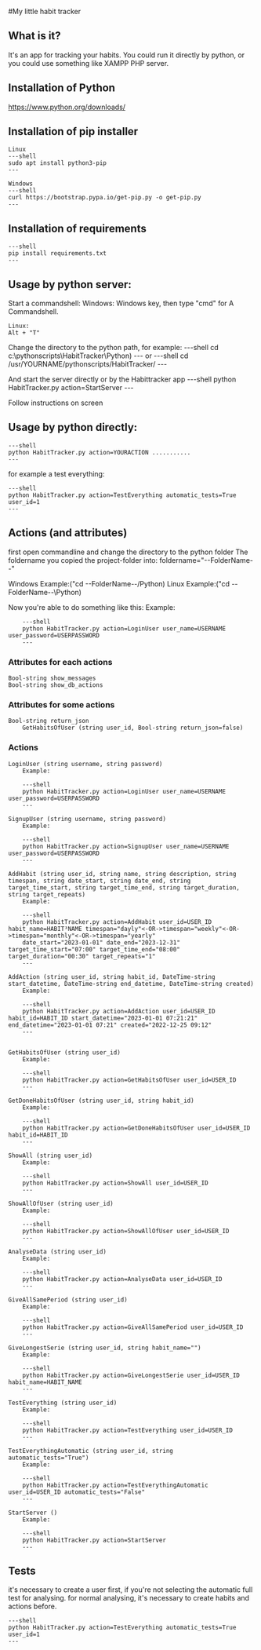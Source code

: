 #My little habit tracker

## What is it?

It's an app for tracking your habits.
You could run it directly by python, or you could use something like XAMPP PHP server.

## Installation of Python

https://www.python.org/downloads/


## Installation of pip installer
    Linux
    ---shell
    sudo apt install python3-pip
    ---

    Windows
    ---shell
    curl https://bootstrap.pypa.io/get-pip.py -o get-pip.py
    ---

## Installation of requirements

    ---shell
    pip install requirements.txt
    ---

## Usage by python server:
Start a commandshell:
    Windows:
    Windows key, then type "cmd" for A Commandshell.

    Linux: 
    Alt + "T"

Change the directory to the python path, for example:
    ---shell
    cd c:\pythonscripts\HabitTracker\Python)
    ---
or
    ---shell
    cd /usr/YOURNAME/pythonscripts/HabitTracker/
    ---

And start the server directly or by the Habittracker app
    ---shell
    python HabitTracker.py action=StartServer
    ---

Follow instructions on screen


## Usage by python directly:

    ---shell
    python HabitTracker.py action=YOURACTION ...........
    ---

for example a test everything:

    ---shell
    python HabitTracker.py action=TestEverything automatic_tests=True user_id=1
    ---


## Actions (and attributes)

first open commandline and change the directory to the python folder
The foldername you copied the project-folder into: 
	foldername="--FolderName--"
	
Windows
	Example:("cd --FolderName--/Python)
Linux
	Example:("cd --FolderName--\Python)

Now you're able to do something like this:
        Example: 
    
        ---shell
        python HabitTracker.py action=LoginUser user_name=USERNAME user_password=USERPASSWORD
        ---


### Attributes for each actions

	Bool-string show_messages
	Bool-string show_db_actions


### Attributes for some actions
    
	Bool-string return_json
        GetHabitsOfUser (string user_id, Bool-string return_json=false)


### Actions
	
    LoginUser (string username, string password)
        Example: 
    
        ---shell
        python HabitTracker.py action=LoginUser user_name=USERNAME user_password=USERPASSWORD
        ---
    
    SignupUser (string username, string password)
        Example: 
    
        ---shell
        python HabitTracker.py action=SignupUser user_name=USERNAME user_password=USERPASSWORD
        ---
    
    AddHabit (string user_id, string name, string description, string timespan, string date_start, string date_end, string target_time_start, string target_time_end, string target_duration, string target_repeats)
        Example: 
    
        ---shell
        python HabitTracker.py action=AddHabit user_id=USER_ID habit_name=HABIT³NAME timespan="dayly"<-OR->timespan="weekly"<-OR->timespan="monthly"<-OR->timespan="yearly"
        date_start="2023-01-01" date_end="2023-12-31" target_time_start="07:00" target_time_end="08:00" target_duration="00:30" target_repeats="1"
        ---
    
    AddAction (string user_id, string habit_id, DateTime-string start_datetime, DateTime-string end_datetime, DateTime-string created)
        Example: 
    
        ---shell
        python HabitTracker.py action=AddAction user_id=USER_ID habit_id=HABIT_ID start_datetime="2023-01-01 07:21:21" end_datetime="2023-01-01 07:21" created="2022-12-25 09:12"
        ---
    
    
    GetHabitsOfUser (string user_id)
        Example: 
    
        ---shell
        python HabitTracker.py action=GetHabitsOfUser user_id=USER_ID
        ---
    
    GetDoneHabitsOfUser (string user_id, string habit_id)
        Example: 
    
        ---shell
        python HabitTracker.py action=GetDoneHabitsOfUser user_id=USER_ID habit_id=HABIT_ID
        ---
    
    ShowAll (string user_id)
        Example: 
    
        ---shell
        python HabitTracker.py action=ShowAll user_id=USER_ID
        ---
    
    ShowAllOfUser (string user_id)
        Example: 
    
        ---shell
        python HabitTracker.py action=ShowAllOfUser user_id=USER_ID
        ---
		
    AnalyseData (string user_id)
        Example: 
    
        ---shell
        python HabitTracker.py action=AnalyseData user_id=USER_ID
        ---		

    GiveAllSamePeriod (string user_id)
        Example: 
    
        ---shell
        python HabitTracker.py action=GiveAllSamePeriod user_id=USER_ID
        ---	
    
    GiveLongestSerie (string user_id, string habit_name="")
        Example: 
    
        ---shell
        python HabitTracker.py action=GiveLongestSerie user_id=USER_ID habit_name=HABIT_NAME
        ---	

    TestEverything (string user_id)
        Example: 
    
        ---shell
        python HabitTracker.py action=TestEverything user_id=USER_ID
        ---
    
    TestEverythingAutomatic (string user_id, string automatic_tests="True")
        Example: 
    
        ---shell
        python HabitTracker.py action=TestEverythingAutomatic user_id=USER_ID automatic_tests="False"
        ---

    StartServer ()
        Example: 
    
        ---shell
        python HabitTracker.py action=StartServer
        ---

## Tests

it's necessary to create a user first, if you're not selecting the automatic full test
for analysing.
for normal analysing, it's necessary to create habits and actions before.

	---shell
	python HabitTracker.py action=TestEverything automatic_tests=True user_id=1
	---
